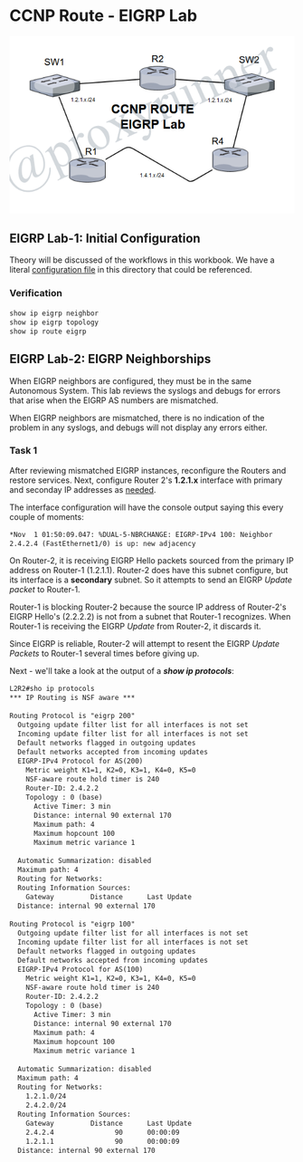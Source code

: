 # CCNP Route - EIGRP Lab

![EIGRP Lab/Topology](./ccnp-route-eigrp-lab.png)

## EIGRP Lab-1: Initial Configuration

Theory will be discussed of the workflows in this workbook. We have a literal [configuration file](./EIGRP.conf) in this directory that could be referenced.

### Verification

```
show ip eigrp neighbor
show ip eigrp topology
show ip route eigrp
```

## EIGRP Lab-2: EIGRP Neighborships

When EIGRP neighbors are configured, they must be in the same Autonomous System. This lab reviews the syslogs and debugs for errors that arise when the EIGRP AS numbers are mismatched.

When EIGRP neighbors are mismatched, there is no indication of the problem in any syslogs, and debugs will not display any errors either.

### Task 1

After reviewing mismatched EIGRP instances, reconfigure the Routers and restore services. Next, configure  Router 2's __1.2.1.x__ interface with primary and seconday IP addresses as [needed](./EIGRP.CONF).

The interface configuration will have the console output saying this every couple of moments:

```
*Nov  1 01:50:09.047: %DUAL-5-NBRCHANGE: EIGRP-IPv4 100: Neighbor 2.4.2.4 (FastEthernet1/0) is up: new adjacency
```

On Router-2, it is receiving EIGRP Hello packets sourced from the primary IP address on Router-1 (1.2.1.1). Router-2 does have this subnet configure, but its interface is a __secondary__ subnet. So it attempts to send an EIGRP _Update packet_ to Router-1.

Router-1 is blocking Router-2 because the source IP address of Router-2's EIGRP Hello's (2.2.2.2) is not from a subnet that Router-1 recognizes. When Router-1 is receiving the EIGRP _Update_ from Router-2, it discards it.

Since EIGRP is reliable, Router-2 will attempt to resent the EIGRP _Update Packets_ to Router-1 several times before giving up.

Next - we'll take a look at the output of a *__show ip protocols__*:

```
L2R2#sho ip protocols
*** IP Routing is NSF aware ***

Routing Protocol is "eigrp 200"
  Outgoing update filter list for all interfaces is not set
  Incoming update filter list for all interfaces is not set
  Default networks flagged in outgoing updates
  Default networks accepted from incoming updates
  EIGRP-IPv4 Protocol for AS(200)
    Metric weight K1=1, K2=0, K3=1, K4=0, K5=0
    NSF-aware route hold timer is 240
    Router-ID: 2.4.2.2
    Topology : 0 (base) 
      Active Timer: 3 min
      Distance: internal 90 external 170
      Maximum path: 4
      Maximum hopcount 100
      Maximum metric variance 1

  Automatic Summarization: disabled
  Maximum path: 4
  Routing for Networks:
  Routing Information Sources:
    Gateway         Distance      Last Update
  Distance: internal 90 external 170

Routing Protocol is "eigrp 100"
  Outgoing update filter list for all interfaces is not set
  Incoming update filter list for all interfaces is not set
  Default networks flagged in outgoing updates
  Default networks accepted from incoming updates
  EIGRP-IPv4 Protocol for AS(100)
    Metric weight K1=1, K2=0, K3=1, K4=0, K5=0
    NSF-aware route hold timer is 240
    Router-ID: 2.4.2.2
    Topology : 0 (base) 
      Active Timer: 3 min
      Distance: internal 90 external 170
      Maximum path: 4
      Maximum hopcount 100
      Maximum metric variance 1

  Automatic Summarization: disabled
  Maximum path: 4
  Routing for Networks:
    1.2.1.0/24
    2.4.2.0/24
  Routing Information Sources:
    Gateway         Distance      Last Update
    2.4.2.4               90      00:00:09
    1.2.1.1               90      00:00:09
  Distance: internal 90 external 170
```
